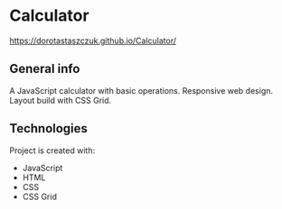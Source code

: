 # Calculator

https://dorotastaszczuk.github.io/Calculator/

## General info

A JavaScript calculator with basic operations. Responsive web design. Layout build with CSS Grid.

## Technologies

Project is created with:

-   JavaScript
-   HTML
-   CSS
-   CSS Grid
